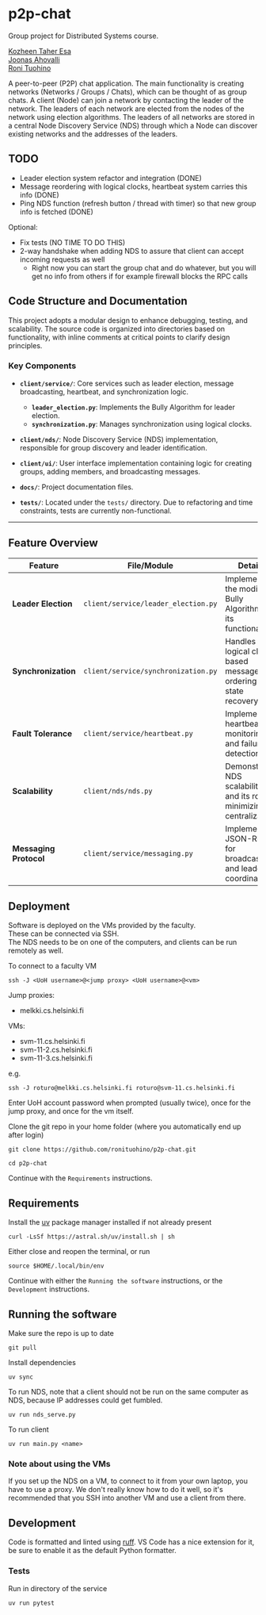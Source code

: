 # p2p-chat

Group project for Distributed Systems course.

[Kozheen Taher Esa](https://github.com/astranero)  
[Joonas Ahovalli](https://github.com/joonas-a)  
[Roni Tuohino](https://github.com/ronituohino)

A peer-to-peer (P2P) chat application. The main functionality is creating
networks (Networks / Groups / Chats), which can be thought of as group chats. A
client (Node) can join a network by contacting the leader of the network. The
leaders of each network are elected from the nodes of the network using election
algorithms. The leaders of all networks are stored in a central Node Discovery
Service (NDS) through which a Node can discover existing networks and the
addresses of the leaders.

## TODO

- Leader election system refactor and integration (DONE)
- Message reordering with logical clocks, heartbeat system carries this info (DONE)
- Ping NDS function (refresh button / thread with timer) so that new group info is fetched  (DONE)

Optional:
- Fix tests (NO TIME TO DO THIS)
- 2-way handshake when adding NDS to assure that client can accept incoming requests as well
  - Right now you can start the group chat and do whatever, but you will get no info from others if for example firewall blocks the RPC calls


## Code Structure and Documentation

This project adopts a modular design to enhance debugging, testing, and scalability. The source code is organized into directories based on functionality, with inline comments at critical points to clarify design principles.

### Key Components

- **`client/service/`**: Core services such as leader election, message broadcasting, heartbeat, and synchronization logic.
  - **`leader_election.py`**: Implements the Bully Algorithm for leader election.
  - **`synchronization.py`**: Manages synchronization using logical clocks.

- **`client/nds/`**: Node Discovery Service (NDS) implementation, responsible for group discovery and leader identification.

- **`client/ui/`**: User interface implementation containing logic for creating groups, adding members, and broadcasting messages.

- **`docs/`**: Project documentation files.

- **`tests/`**: Located under the `tests/` directory. Due to refactoring and time constraints, tests are currently non-functional.

---

## Feature Overview

| **Feature**           | **File/Module**                       | **Details**                                                                                          |
|-----------------------|---------------------------------------|------------------------------------------------------------------------------------------------------|
| **Leader Election**   | `client/service/leader_election.py`   | Implements the modified Bully Algorithm and its functionality.                                      |
| **Synchronization**   | `client/service/synchronization.py`   | Handles logical clock-based message ordering and state recovery.                                    |
| **Fault Tolerance**   | `client/service/heartbeat.py`         | Implements heartbeat monitoring and failure detection.                                              |
| **Scalability**       | `client/nds/nds.py`                   | Demonstrates NDS scalability and its role in minimizing centralization.                             |
| **Messaging Protocol**| `client/service/messaging.py`         | Implements JSON-RPC for broadcasting and leader coordination.                                       |

## Deployment

Software is deployed on the VMs provided by the faculty.  
These can be connected via SSH.  
The NDS needs to be on one of the computers, and clients can be run remotely as
well.

To connect to a faculty VM

```
ssh -J <UoH username>@<jump proxy> <UoH username>@<vm>
```

Jump proxies:
- melkki.cs.helsinki.fi

VMs: 
- svm-11.cs.helsinki.fi
- svm-11-2.cs.helsinki.fi
- svm-11-3.cs.helsinki.fi

e.g.

```
ssh -J roturo@melkki.cs.helsinki.fi roturo@svm-11.cs.helsinki.fi
```

Enter UoH account password when prompted (usually twice), once for the jump
proxy, and once for the vm itself.

Clone the git repo in your home folder (where you automatically end up after
login)

```
git clone https://github.com/ronituohino/p2p-chat.git
```

```
cd p2p-chat
```

Continue with the `Requirements` instructions.

## Requirements

Install the [uv](https://docs.astral.sh/uv/) package manager installed if not
already present

```
curl -LsSf https://astral.sh/uv/install.sh | sh
```

Either close and reopen the terminal, or run

```
source $HOME/.local/bin/env
```

Continue with either the `Running the software` instructions, or the
`Development` instructions.

## Running the software

Make sure the repo is up to date

```
git pull
```

Install dependencies 

```
uv sync
```

To run NDS, note that a client should not be run on the same computer as NDS, because IP addresses could get fumbled.

```
uv run nds_serve.py
```

To run client

```
uv run main.py <name>
```

### Note about using the VMs

If you set up the NDS on a VM, to connect to it from your own laptop, you have
to use a proxy. We don't really know how to do it well, so it's recommended that
you SSH into another VM and use a client from there.

## Development

Code is formatted and linted using [ruff](https://docs.astral.sh/ruff/). VS Code
has a nice extension for it, be sure to enable it as the default Python
formatter.

### Tests

Run in directory of the service

```
uv run pytest
```
